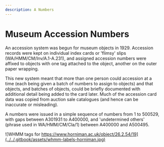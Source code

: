 ```yaml
---
description: A Numbers
---
```


# Museum Accession Numbers

An accession system was begun for museum objects in 1929. Accession records were kept on individual index cards or 'flimsy' slips \(WA/HMM/CM/Inv/A.1-A.231\), and assigned accession numbers were affixed to objects with one tag attached to the object, another on the outer paper wrapping.

This new system meant that more than one person could accession at a time \(each being given a batch of numbers to assign to objects\) and that objects, and batches of objects, could be briefly documented with additional detail being added to the card later. Much of the accession card data was copied from auction sale catalogues \(and hence can be inaccurate or misleading\).

A numbers were issued in a simple sequence of numbers from 1 to 500529, with gaps between A301931 to A400000, and 'undetermined others' \(phrase used in WA/HMM/CM/Cla/1\) between A400000 and A500495.

![WHMM tags for https://www.horniman.ac.uk/object/26.2.54/19](../../.gitbook/assets/whmm-labels-horniman.jpg)

